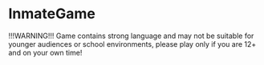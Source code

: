 # InmateGame
!!!WARNING!!!  Game contains strong language and may not be suitable for younger audiences or school environments, please play only if you are 12+ and on your own time!
